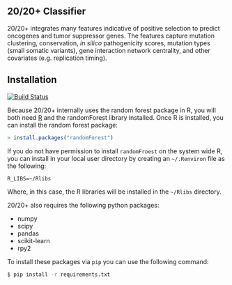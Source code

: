 20/20+ Classifier
-----------------

20/20+ integrates many features indicative of positive selection to predict oncogenes and tumor suppressor genes. 
The features capture mutation clustering, conservation, *in silico* pathogenicity scores, mutation types (small somatic variants), gene interaction network centrality, and other covariates (e.g. replication timing).


Installation
------------

[![Build Status](https://travis-ci.com/ctokheim/2020plusClassifier.svg?token=KhnctpTdxNuuZ9Z1kcsg&branch=master)](https://travis-ci.com/ctokheim/2020plusClassifier)

Because 20/20+ internally uses the random forest package in R, you will both need [R](https://www.r-project.org/) and the randomForest library installed. Once R is installed, you can install the random forest package:

```R
> install.packages("randomForest")
```

If you do not have permission to install `randomFroest` on the system wide R, you can install in your local user directory by creating an `~/.Renviron` file as the following:

```
R_LIBS=~/Rlibs
```

Where, in this case, the R libraries will be installed in the `~/Rlibs` directory.

20/20+ also requires the following python packages:

* numpy
* scipy
* pandas
* scikit-learn
* rpy2

To install these packages via `pip` you can use the following command:

```bash
$ pip install -r requirements.txt
```
